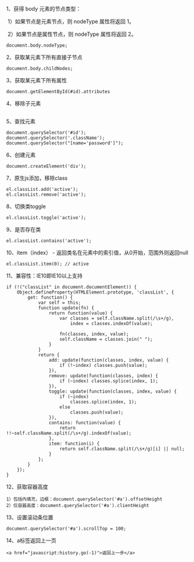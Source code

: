 1、获得 body 元素的节点类型：

​	1）如果节点是元素节点，则 nodeType 属性将返回 1。

​	2）如果节点是属性节点，则 nodeType 属性将返回 2。

```
document.body.nodeType;
```

2、获取某元素下所有直接子节点

```
document.body.childNodes;
```

3、获取某元素下所有属性

```
document.getElementById(#id).attributes
```

4、移除子元素

```

```

5、查找元素

```
document.querySelector('#id');
document.querySelector('.className');
document.querySelector("[name='password']");
```

6、创建元素

```
document.createElement('div');
```

7、原生js添加，移除class

```
el.classList.add('active');
el.classList.remove('active');
```

8、切换类toggle

```
el.classList.toggle('active');
```

9、是否存在类

```
el.classList.contains('active');
```

10、item（index） -  返回类名在元素中的索引值，从0开始，范围外则返回null

```
el.classList.item(0); // active
```

11、兼容性：IE10即IE10以上支持

```
if (!("classList" in document.documentElement)) {  
    Object.defineProperty(HTMLElement.prototype, 'classList', {  
        get: function() {  
            var self = this;  
            function update(fn) {  
                return function(value) {  
                    var classes = self.className.split(/\s+/g),  
                        index = classes.indexOf(value);  
                      
                    fn(classes, index, value);  
                    self.className = classes.join(" ");  
                }  
            }  
            return {                      
                add: update(function(classes, index, value) {  
                    if (!~index) classes.push(value);  
                }),  
                remove: update(function(classes, index) {  
                    if (~index) classes.splice(index, 1);  
                }),  
                toggle: update(function(classes, index, value) {  
                    if (~index)  
                        classes.splice(index, 1);  
                    else  
                        classes.push(value);  
                }),  
                contains: function(value) {  
                    return !!~self.className.split(/\s+/g).indexOf(value);  
                },  
                item: function(i) {  
                    return self.className.split(/\s+/g)[i] || null;  
                }  
            };  
        }  
    });  
} 
```

12、获取容器高度

```
1）包括内填充，边框：document.querySelector('#a').offsetHeight
2）仅容器高度：document.querySelector('#a').clientHeight
```

13、设置滚动条位置

```
document.querySelector('#a').scrollTop = 100;
```

14、a标签返回上一页

```
<a href="javascript:history.go(-1)">返回上一步</a>
```


